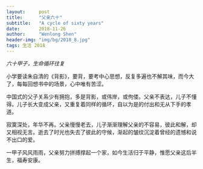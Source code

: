```yaml
---
layout:     post
title:      "父亲六十"
subtitle:   "A cycle of sixty years"
date:       2018-11-26
author:     "Wenlong Shen"
header-img: "img/bg/2018_8.jpg"
tags: 生活 2018
---
```


*六十甲子，生命循环往复*

小学要读朱自清的《背影》，要背，要考中心思想，反复多遍也不解其味，而今大了，每每回想书中的场景，心中唯有苦涩。

中国式的父子关系少有拥抱，多是背影，或伟岸，或佝偻。父亲不表达，儿子不懂得。儿子长大变成父亲，又重复着同样的循环，自以为是的付出和无从下手的孝道。

寂寞深处，年华不再。父亲慢慢老去，儿子渐渐理解父亲的不容易，彼此和解，却又相视无言。逝去了时光也失去了彼此的守候，渐起的皱纹沉淀着曾经的遗憾和说不出口的爱。

一甲子风风雨雨，父亲努力拼搏撑起一个家，如今生活归于平静，惟愿父亲这后半生，福寿安康。
